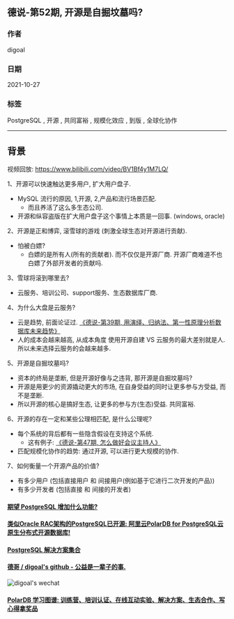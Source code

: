 ## 德说-第52期, 开源是自掘坟墓吗?    
                                        
### 作者                                        
digoal                                        
                                        
### 日期                                        
2021-10-27                                        
                                        
### 标签                                        
PostgreSQL , 开源 , 共同富裕 , 规模化效应 , 到版 , 全球化协作           
                                        
----                                        
                                        
## 背景          
    
视频回放: https://www.bilibili.com/video/BV1Bf4y1M7LQ/     
  
1、开源可以快速触达更多用户, 扩大用户盘子.   
- MySQL 流行的原因, 1,开源, 2,产品和流行场景匹配.     
    - 而且养活了这么多生态公司.  
- 开源和纵容盗版在扩大用户盘子这个事情上本质是一回事.  (windows, oracle)  
  
2、开源是正和博弈, 滚雪球的游戏 (刺激全球生态对开源进行贡献).   
- 怕被白嫖?   
    - 白嫖的是所有人(所有的贡献者). 而不仅仅是开源厂商. 开源厂商难道不也白嫖了外部开发者的贡献吗.    
  
3、雪球将滚到哪里去?   
- 云服务、培训公司、support服务、生态数据库厂商.   
  
4、为什么大盘是云服务?   
- 云是趋势, 前面论证过.  [《德说-第39期, 用演绎、归纳法、第一性原理分析数据库未来趋势》](../202110/20211012_01.md)    
- 人的成本会越来越高, 从成本角度 使用开源自建 VS 云服务的最大差别就是人. 所以未来选择云服务的会越来越多.    
  
5、开源是自掘坟墓吗?    
- 资本的终局是垄断, 但是开源好像与之违背, 那开源是自掘坟墓吗?     
- 开源是用更少的资源撬动更大的市场, 在自身受益的同时让更多参与方受益, 而不是垄断.    
- 所以开源的核心是搞好生态, 让更多的参与方(生态)受益.  共同富裕.    
  
6、开源的存在一定和某些公理相匹配, 是什么公理呢?   
- 每个系统的背后都有一些隐含假设在支持这个系统.
    - 这有例子:  [《德说-第47期, 怎么做好会议主持人》](../202110/20211023_01.md)  
- 匹配规模化协作的趋势: 通过开源, 可以进行更大规模的协作.    
  
7、如何衡量一个开源产品的价值?  
- 有多少用户 (包括直接用户 和 间接用户(例如基于它进行二次开发的产品))  
- 有多少开发者 (包括直接 和 间接的开发者)  
  
  
  
#### [期望 PostgreSQL 增加什么功能?](https://github.com/digoal/blog/issues/76 "269ac3d1c492e938c0191101c7238216")
  
  
#### [类似Oracle RAC架构的PostgreSQL已开源: 阿里云PolarDB for PostgreSQL云原生分布式开源数据库!](https://github.com/ApsaraDB/PolarDB-for-PostgreSQL "57258f76c37864c6e6d23383d05714ea")
  
  
#### [PostgreSQL 解决方案集合](https://yq.aliyun.com/topic/118 "40cff096e9ed7122c512b35d8561d9c8")
  
  
#### [德哥 / digoal's github - 公益是一辈子的事.](https://github.com/digoal/blog/blob/master/README.md "22709685feb7cab07d30f30387f0a9ae")
  
  
![digoal's wechat](../pic/digoal_weixin.jpg "f7ad92eeba24523fd47a6e1a0e691b59")
  
  
#### [PolarDB 学习图谱: 训练营、培训认证、在线互动实验、解决方案、生态合作、写心得拿奖品](https://www.aliyun.com/database/openpolardb/activity "8642f60e04ed0c814bf9cb9677976bd4")
  
